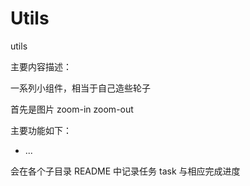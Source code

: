 # Utils
<p>utils</p>
<p>主要内容描述：</p>
<p>一系列小组件，相当于自己造些轮子</p>
<p>首先是图片 zoom-in zoom-out</p>


主要功能如下：
* ...

<p>会在各个子目录 README 中记录任务 task 与相应完成进度</p>